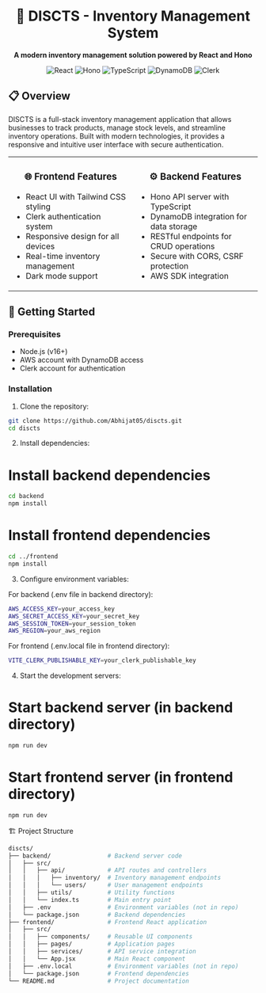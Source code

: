 <div align="center">
  <h1>🚀 DISCTS - Inventory Management System</h1>
  <p><strong>A modern inventory management solution powered by React and Hono</strong></p>
  
  ![React](https://img.shields.io/badge/React-19.0.0-61DAFB?style=for-the-badge&logo=react)
  ![Hono](https://img.shields.io/badge/Hono-4.6.16-blue?style=for-the-badge)
  ![TypeScript](https://img.shields.io/badge/TypeScript-5.7.3-3178C6?style=for-the-badge&logo=typescript)
  ![DynamoDB](https://img.shields.io/badge/DynamoDB-AWS-FF9900?style=for-the-badge&logo=amazondynamodb)
  ![Clerk](https://img.shields.io/badge/Clerk-Auth-6C47FF?style=for-the-badge)
</div>

## 📋 Overview

DISCTS is a full-stack inventory management application that allows businesses to track products, manage stock levels, and streamline inventory operations. Built with modern technologies, it provides a responsive and intuitive user interface with secure authentication.

<table>
  <tr>
    <td width="50%">
      <h3 align="center">🌐 Frontend Features</h3>
      <ul>
        <li>React UI with Tailwind CSS styling</li>
        <li>Clerk authentication system</li>
        <li>Responsive design for all devices</li>
        <li>Real-time inventory management</li>
        <li>Dark mode support</li>
      </ul>
    </td>
    <td width="50%">
      <h3 align="center">⚙️ Backend Features</h3>
      <ul>
        <li>Hono API server with TypeScript</li>
        <li>DynamoDB integration for data storage</li>
        <li>RESTful endpoints for CRUD operations</li>
        <li>Secure with CORS, CSRF protection</li>
        <li>AWS SDK integration</li>
      </ul>
    </td>
  </tr>
</table>

## 🚀 Getting Started

### Prerequisites

- Node.js (v16+)
- AWS account with DynamoDB access
- Clerk account for authentication

### Installation

1. Clone the repository:

```bash
git clone https://github.com/Abhijat05/discts.git
cd discts
```

2. Install dependencies:

# Install backend dependencies
```bash
cd backend
npm install
```

# Install frontend dependencies
```bash
cd ../frontend
npm install
```

3. Configure environment variables:

  For backend (.env file in backend directory):
```bash
AWS_ACCESS_KEY=your_access_key
AWS_SECRET_ACCESS_KEY=your_secret_key
AWS_SESSION_TOKEN=your_session_token
AWS_REGION=your_aws_region
```

  For frontend (.env.local file in frontend directory):
```bash
VITE_CLERK_PUBLISHABLE_KEY=your_clerk_publishable_key
```

4. Start the development servers:

# Start backend server (in backend directory)
```bash
npm run dev
```

# Start frontend server (in frontend directory)
```bash
npm run dev
```

🏗️ Project Structure

```bash
discts/
├── backend/                # Backend server code
│   ├── src/
│   │   ├── api/            # API routes and controllers
│   │   │   ├── inventory/  # Inventory management endpoints
│   │   │   └── users/      # User management endpoints
│   │   ├── utils/          # Utility functions
│   │   └── index.ts        # Main entry point
│   ├── .env                # Environment variables (not in repo)
│   └── package.json        # Backend dependencies
├── frontend/               # Frontend React application
│   ├── src/
│   │   ├── components/     # Reusable UI components
│   │   ├── pages/          # Application pages
│   │   ├── services/       # API service integration
│   │   └── App.jsx         # Main React component
│   ├── .env.local          # Environment variables (not in repo)
│   └── package.json        # Frontend dependencies
└── README.md               # Project documentation
```